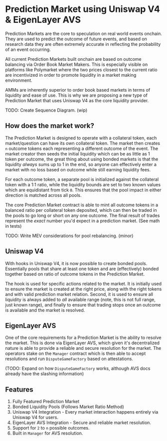 # Prediction Market using Uniswap V4 & EigenLayer AVS

Prediction Markets are the core to speculation on real world events onchain. They are used to predict the outcome of future events, and based on research data they are often extremely accurate in reflecting the probability of an event occurring.

All current Prediction Markets built onchain are based on outcome balancing via Order Book Market Makers. This is especially visible on platforms like Polymarket where the two prices closest to the current ratio are incentivized in order to promote liquidity in a market making environment.

AMMs are inherently superior to order book based markets in terms of liquidity and ease of use. This is why we are proposing a new type of Prediction Market that uses Uniswap V4 as the core liquidity provider.

TODO: Create Sequence Diagram. (wip)

## How does the market work?

The Prediction Market is designed to operate with a collateral token, each market/question can have its own collateral token. The market then creates `n` outcome tokens each representing a different outcome of the event. The market creator then seeds the initial liquidity which can be as little as 1 token per outcome, the great thing about using bonded markets is that the liquidity _always_ sums up to 1 in the end, so anyone can effectively enter a market with no loss based on outcome while still earning liquidity fees.

For each outcome token, a separate pool is initialized against the collateral token with a 1:1 ratio, while the liquidity bounds are set to two known values which are equidistant from tick `0`. This ensures that the pool impact in either direction is matched across all pools.

The core Prediction Market contract is able to mint all outcome tokens in a balanced ratio per collateral token deposited, which can then be traded in the pools to go long or short on any one outcome. The final result of trades represent the _exact_ number you'd expect in a prediction market. (See math in tests)

TODO: Write MEV considerations for pool rebalancing. (minor)

## Uniswap V4

With hooks in Uniswap V4, it is now possible to create bonded pools. Essentially pools that share at least one token and are (effectively) bonded together based on ratio of outcome tokens in the Prediction Market.

The hook is used for specific actions related to the market. It is initially used to ensure the market is created at the right price, along with the right tokens and with valid prediction market relation. Second, it is used to ensure all liquidity is always added to _all_ available range (note, this is not full range, just known range), and finally to ensure that trading stops once an outcome is available and the market is resolved.

## EigenLayer AVS

One of the core requirements for a Prediction Market is the ability to resolve the market. This is done via EigenLayer AVS, which given it's decentralized nature is able to provide a reliable and secure resolution for the market. The operators stake on the `Manager` contract which is then able to accept resolutions and run `DisputeGameFactory` based on attestations.

(TODO: Expand on how `DisputeGameFactory` works, although AVS docs already have the slashing information)

## Features

1. Fully Featured Prediction Market
2. Bonded Liquidity Pools (Follows Market Ratio Method)
3. Uniswap V4 Integration - Every market interaction happens entirely via Uniswap V4 for users.
4. EigenLayer AVS Integration - Secure and reliable market resolution.
5. Support for `2` to `n` possible outcomes.
6. Built in `Manager` for AVS resolution.
